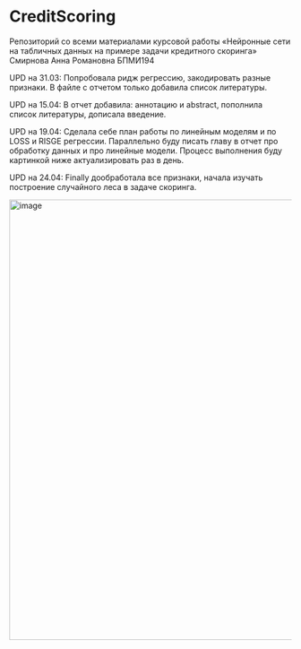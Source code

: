 # CreditScoring

Репозиторий со всеми материалами курсовой работы «Нейронные сети на табличных данных на примере задачи кредитного скоринга»
Смирнова Анна Романовна БПМИ194


UPD на 31.03:
Попробовала ридж регрессию, закодировать разные признаки. В файле с отчетом только добавила список литературы.

UPD на 15.04:
В отчет добавила: аннотацию и abstract, пополнила список литературы, дописала введение. 

UPD на 19.04:
Сделала себе план работы по линейным моделям и по LOSS и RISGE регрессии. Параллельно буду писать главу в отчет про обработку данных и про линейные модели. Процесс выполнения буду картинкой ниже актуализировать раз в день.

UPD на 24.04: 
Finally дообработала все признаки, начала изучать построение случайного леса в задаче скоринга.

<img width="786" alt="image" src="https://user-images.githubusercontent.com/79585229/164995318-8ea085a5-acda-44bb-a816-52917486bfcf.png">

